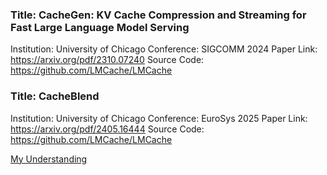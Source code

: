 ### Title: CacheGen: KV Cache Compression and Streaming for Fast Large Language Model Serving
Institution: University of Chicago
Conference: SIGCOMM 2024
Paper Link: https://arxiv.org/pdf/2310.07240
Source Code: https://github.com/LMCache/LMCache

### Title: CacheBlend
Institution: University of Chicago
Conference: EuroSys 2025
Paper Link: https://arxiv.org/pdf/2405.16444
Source Code: https://github.com/LMCache/LMCache

[My Understanding](./CacheGen-CacheBlend.md)